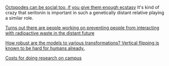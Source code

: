 [Octopodes can be social too, if you give them enough
	ecstasy](http://www.neuwritewest.org/blog/octopuses) It's
	kind of crazy that seritonin is important in such a genetically distant
	relative playing a similar role.

[Turns out there are people working on preventing people from interacting with radioactive waste in the distant future](https://arstechnica.com/science/2019/09/how-do-you-leave-a-warning-that-lasts-as-long-as-nuclear-waste/)


[How robust are the models to various transformations? Vertical flipping is known to be hard for humans already.](https://gab41.lab41.org/anatomizing-imagenet-bc16b8335d11)


[Costs for doing research on campus](https://engineered.typepad.com/thoughts_on_business_engi/2020/02/indirect-costs.html)